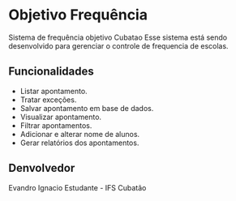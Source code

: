 # Objetivo Frequência
Sistema de frequência objetivo Cubatao
Esse sistema está sendo desenvolvido para gerenciar o controle de frequencia de escolas.

## Funcionalidades
  *  Listar apontamento.
  *  Tratar exceções.
  * Salvar apontamento em base de dados.
  * Visualizar apontamento.
  * Filtrar apontamentos.
  * Adicionar e alterar nome de alunos.
  * Gerar relatórios dos apontamentos.
  
  
  
  
## Denvolvedor
  Evandro Ignacio
  Estudante - IFS Cubatão 

